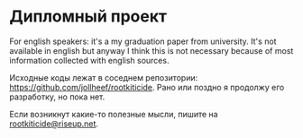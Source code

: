 # Дипломный проект

For english speakers: it's a my graduation paper from university. It's not available in english but anyway I think this is not necessary because of most information collected with english sources.

Исходные коды лежат в соседнем репозитории: https://github.com/jollheef/rootkiticide. Рано или поздно я продолжу его разработку, но пока нет.

Если возникнут какие-то полезные мысли, пишите на rootkiticide@riseup.net.
